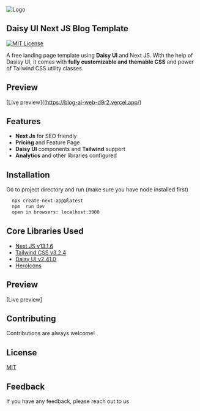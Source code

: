 
![Logo](https://ik.imagekit.io/vu5t8xb15vzcx/tr:h-100/M_akhjB4K1-.png?ik-sdk-version=javascript-1.4.3&updatedAt=1677436748377)

## Daisy UI Next JS Blog Template 
[![MIT License](https://img.shields.io/badge/License-MIT-green.svg)](https://choosealicense.com/licenses/mit/)

A free landing page template using **Daisy UI** and Next JS. With the help of Dasisy UI, it comes with **fully customizable and themable CSS** and power of Tailwind CSS utility classes.


## Preview

[Live preview]((https://blog-ai-web-d9r2.vercel.app/)



## Features

- **Next Js** for SEO friendly
- **Pricing** and Feature Page
- **Daisy UI** components and **Tailwind** support
- **Analytics** and other libraries configured


## Installation

Go to project directory and run (make sure you have node installed first)

```bash
  npx create-next-app@latest
  npm  run dev
  open in browsers: localhost:3000
```
    
## Core Libraries Used

- [Next JS v13.1.6](https://reactjs.org/)
- [Tailwind CSS v3.2.4](https://tailwindcss.com/)
- [Daisy UI v2.41.0](https://daisyui.com/)
- [HeroIcons](https://heroicons.com/)



## Preview

[Live preview][](https://blog-ai-web-d9r2.vercel.app/)



## Contributing

Contributions are always welcome!

## License

[MIT](https://choosealicense.com/licenses/mit/)

## Feedback

If you have any feedback, please reach out to us

